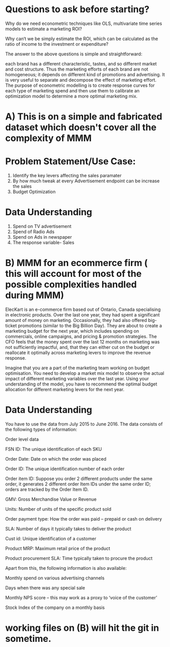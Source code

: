 # Questions to ask before starting?

Why do we need econometric techniques like OLS, multivariate time series models to estimate a marketing ROI?

Why can‘t we be simply estimate the ROI, which can be calculated as the ratio of income to the investment or expenditure?

The answer to the above questions is simple and straightforward: 

each brand has a different characteristic, tastes, and so different market and cost structure. Thus the marketing efforts of each brand are not homogeneous; it depends on different kind of promotions and advertising.
It is very useful to separate and decompose the effect of marketing effort. 
The purpose of econometric modelling is to create response curves for each type of marketing spend and then use them to calibrate an optimization model to determine a more optimal marketing mix.




A) This is on a simple and fabricated dataset which doesn't cover all the complexity of MMM 
===========================================================================================

# Problem Statement/Use Case:
1) Identify the key levers affecting the sales paramater
2) By how much tweak at every Advertisement endpoint can be increase the sales
3) Budget Optimization

Data Understanding
==================

1) Spend on TV advertisement
2) Spend of Radio Ads
3) Spend on Ads in newspaper
4) The response variable- Sales



          
B) MMM for an ecommerce firm ( this will account for most of the possible complexities handled during MMM)
============================

ElecKart is an e-commerce firm based out of Ontario, Canada specialising in electronic products. Over the last one year, they had spent a significant amount of money on marketing. Occasionally, they had also offered big-ticket promotions (similar to the Big Billion Day). They are about to create a marketing budget for the next year, which includes spending on commercials, online campaigns, and pricing & promotion strategies. The CFO feels that the money spent over the last 12 months on marketing was not sufficiently impactful, and, that they can either cut on the budget or reallocate it optimally across marketing levers to improve the revenue response.

Imagine that you are a part of the marketing team working on budget optimisation. You need to develop a market mix model to observe the actual impact of different marketing variables over the last year. Using your understanding of the model, you have to recommend the optimal budget allocation for different marketing levers for the next year.

 
Data Understanding
==================

You have to use the data from July 2015 to June 2016. The data consists of the following types of information:

 

Order level data

FSN ID: The unique identification of each SKU

Order Date: Date on which the order was placed

Order ID: The unique identification number of each order

Order item ID: Suppose you order 2 different products under the same order, it generates 2 different order Item IDs under the same order ID; orders are tracked by the Order Item ID.

GMV: Gross Merchandise Value or Revenue

Units: Number of units of the specific product sold

Order payment type: How the order was paid – prepaid or cash on delivery

SLA: Number of days it typically takes to deliver the product

Cust id: Unique identification of a customer

Product MRP: Maximum retail price of the product

Product procurement SLA: Time typically taken to procure the product

Apart from this, the following information is also available:

Monthly spend on various advertising channels

Days when there was any special sale

Monthly NPS score – this may work as a proxy to ‘voice of the customer’

Stock Index of the company on a monthly basis 


 # working files on (B) will hit the git in sometime.


